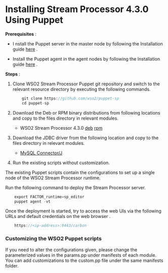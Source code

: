 # Installing Stream Processor 4.3.0 Using Puppet

**Prerequisites** :

-   I nstall the Puppet server in the master node by following the
    Installation guide
    [here](https://puppet.com/docs/puppetserver/5.2/install_from_packages.html)
    .

-   Install the Puppet agent in the agent nodes by following the
    Installation guide
    [here](https://puppet.com/docs/puppet/5.4/install_linux.html) .

**Steps** :

1.  Clone WSO2 Stream Processor Puppet git repository and switch to the
    relevant resource directory by executing the following commands.  

    ``` java
        git clone https://github.com/wso2/puppet-sp
        cd puppet-sp
    ```

2.  Download the Deb or RPM binary distributions from following
    locations and copy to the files directory in relevant modules.
    -   WSO2 Stream Processor 4.3.0
        [deb](https://wso2.com/analytics-and-stream-processing/install/apt/)
        [rpm](https://wso2.com/analytics-and-stream-processing/install/yum/)
3.  Download the JDBC driver from the following location and copy to the
    files directory in relevant modules.
    -   [MySQL
        Connector/J](https://dev.mysql.com/downloads/connector/j/5.1.html)
4.  Run the existing scripts without customization.

The existing Puppet scripts contain the configurations to set up a
single node of the WSO2 Stream Processor runtime.

Run the following command to deploy the Stream Processor server.

``` java
    export FACTOR_runtime=sp_editor
    puppet agent -vt
```

Once the deployment is started, try to access the web UIs via the
following URLs and default credentials on the web browser .

``` java
    https://<ip-address>:9443/carbon
```

  

### Customizing the WSO2 Puppet scripts

If you need to alter the configurations given, please change the
parameterized values in the params.pp under manifests of each module.
You can add customizations to the custom.pp file under the same
manifests folder.
